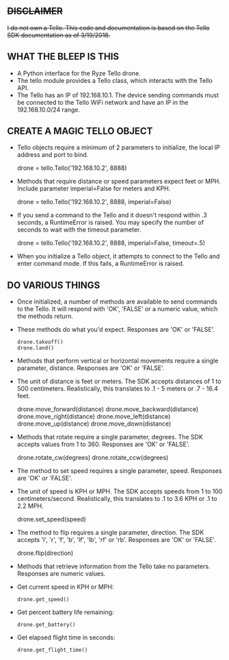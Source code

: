 
## ~~DISCLAIMER~~

~~I do not own a Tello. This code and documentation is based on the Tello SDK
documentation as of 3/19/2018.~~

## WHAT THE BLEEP IS THIS

- A Python interface for the Ryze Tello drone.
- The tello module provides a Tello class, which interacts with the Tello API.
- The Tello has an IP of 192.168.10.1. The device sending commands must be
connected to the Tello WiFi network and have an IP in the 192.168.10.0/24
range.

## CREATE A MAGIC TELLO OBJECT

- Tello objects require a minimum of 2 parameters to initialize, the local IP
address and port to bind.
    
    drone = tello.Tello('192.168.10.2', 8888)

- Methods that require distance or speed parameters expect feet or MPH. Include
parameter imperial=False for meters and KPH.

    drone = tello.Tello('192.168.10.2', 8888, imperial=False)

- If you send a command to the Tello and it doesn't respond within .3 seconds, a
RuntimeError is raised. You may specify the number of seconds to wait with the
timeout parameter.

    drone = tello.Tello('192.168.10.2', 8888, imperial=False, timeout=.5)

- When you initialize a Tello object, it attempts to connect to the Tello and
enter command mode. If this fails, a RuntimeError is raised.

## DO VARIOUS THINGS

- Once initialized, a number of methods are available to send commands to the
Tello. It will respond with 'OK', 'FALSE' or a numeric value, which the methods
return.

- These methods do what you'd expect. Responses are 'OK' or 'FALSE'.

      drone.takeoff()
      drone.land()

- Methods that perform vertical or horizontal movements require a single
parameter, distance. Responses are 'OK' or 'FALSE'.

- The unit of distance is feet or meters. The SDK accepts distances of 1 to 500
centimeters. Realistically, this translates to .1 - 5 meters or .7 - 16.4 feet.

    drone.move_forward(distance)
    drone.move_backward(distance)
    drone.move_right(distance)
    drone.move_left(distance)
    drone.move_up(distance)
    drone.move_down(distance)

- Methods that rotate require a single parameter, degrees. The SDK accepts values
from 1 to 360. Responses are 'OK' or 'FALSE'.

    drone.rotate_cw(degrees)
    drone.rotate_ccw(degrees)

- The method to set speed requires a single parameter, speed. Responses are 'OK'
or 'FALSE'.

- The unit of speed is KPH or MPH. The SDK accepts speeds from 1 to 100
centimeters/second. Realistically, this translates to .1 to 3.6 KPH or .1 to 
2.2 MPH.

    drone.set_speed(speed)

- The method to flip requires a single parameter, direction. The SDK accepts 'l',
'r', 'f', 'b', 'lf', 'lb', 'rf' or 'rb'. Responses are 'OK' or 'FALSE'.

    drone.flip(direction)

- Methods that retrieve information from the Tello take no parameters. Responses
are numeric values.

- Get current speed in KPH or MPH:

      drone.get_speed()

- Get percent battery life remaining:

      drone.get_battery()

- Get elapsed flight time in seconds:

      drone.get_flight_time()
